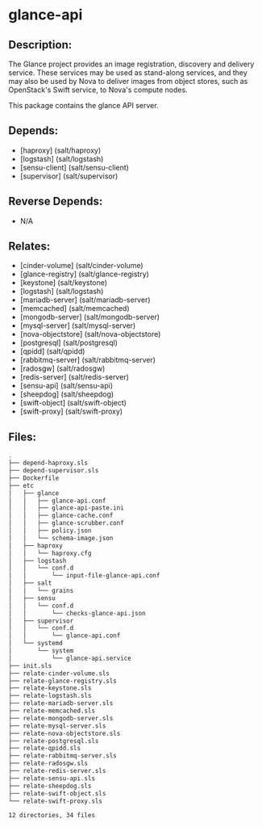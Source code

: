 # glance-api

## Description:

The Glance project provides an image registration, discovery and delivery service. These services may be used as stand-along services, and they may also be used by Nova to deliver images from object stores, such as OpenStack's Swift service, to Nova's compute nodes.

This package contains the glance API server.

## Depends:

  -  [haproxy] (salt/haproxy)
  -  [logstash] (salt/logstash)
  -  [sensu-client] (salt/sensu-client)
  -  [supervisor] (salt/supervisor)

## Reverse Depends:

  -  N/A

## Relates:

  -  [cinder-volume] (salt/cinder-volume)
  -  [glance-registry] (salt/glance-registry)
  -  [keystone] (salt/keystone)
  -  [logstash] (salt/logstash)
  -  [mariadb-server] (salt/mariadb-server)
  -  [memcached] (salt/memcached)
  -  [mongodb-server] (salt/mongodb-server)
  -  [mysql-server] (salt/mysql-server)
  -  [nova-objectstore] (salt/nova-objectstore)
  -  [postgresql] (salt/postgresql)
  -  [qpidd] (salt/qpidd)
  -  [rabbitmq-server] (salt/rabbitmq-server)
  -  [radosgw] (salt/radosgw)
  -  [redis-server] (salt/redis-server)
  -  [sensu-api] (salt/sensu-api)
  -  [sheepdog] (salt/sheepdog)
  -  [swift-object] (salt/swift-object)
  -  [swift-proxy] (salt/swift-proxy)

## Files:

```bash
.
├── depend-haproxy.sls
├── depend-supervisor.sls
├── Dockerfile
├── etc
│   ├── glance
│   │   ├── glance-api.conf
│   │   ├── glance-api-paste.ini
│   │   ├── glance-cache.conf
│   │   ├── glance-scrubber.conf
│   │   ├── policy.json
│   │   └── schema-image.json
│   ├── haproxy
│   │   └── haproxy.cfg
│   ├── logstash
│   │   └── conf.d
│   │       └── input-file-glance-api.conf
│   ├── salt
│   │   └── grains
│   ├── sensu
│   │   └── conf.d
│   │       └── checks-glance-api.json
│   ├── supervisor
│   │   └── conf.d
│   │       └── glance-api.conf
│   └── systemd
│       └── system
│           └── glance-api.service
├── init.sls
├── relate-cinder-volume.sls
├── relate-glance-registry.sls
├── relate-keystone.sls
├── relate-logstash.sls
├── relate-mariadb-server.sls
├── relate-memcached.sls
├── relate-mongodb-server.sls
├── relate-mysql-server.sls
├── relate-nova-objectstore.sls
├── relate-postgresql.sls
├── relate-qpidd.sls
├── relate-rabbitmq-server.sls
├── relate-radosgw.sls
├── relate-redis-server.sls
├── relate-sensu-api.sls
├── relate-sheepdog.sls
├── relate-swift-object.sls
└── relate-swift-proxy.sls

12 directories, 34 files
```
